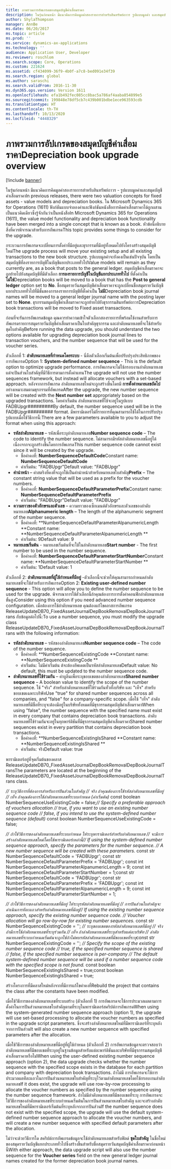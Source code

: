 ```yaml
---
title: ภาพรวมการอัพเกรดของสมุดบัญชีค่าเสื่อมราคา
description: ในรุ่นก่อนหน้า มีแนวคิดการคิดมูลค่าสองรายการสำหรับสินทรัพย์ถาวร รูปแบบมูลค่า และสมุดบัญชีค่าเสื่อมราคา
author: ShylaThompson
manager: AnnBe
ms.date: 06/20/2017
ms.topic: article
ms.prod: ''
ms.service: dynamics-ax-applications
ms.technology: ''
audience: Application User, Developer
ms.reviewer: roschlom
ms.search.scope: Core, Operations
ms.custom: 221624
ms.assetid: cf434099-36f9-4b0f-a7c8-bed091e34f39
ms.search.region: global
ms.author: saraschi
ms.search.validFrom: 2016-11-30
ms.dyn365.ops.version: Version 1611
ms.openlocfilehash: efa1b492fec085cc8bac5a786af4aaba854899e5
ms.sourcegitcommit: 199848e78df5cb7c439b001bdbe1ece963593cdb
ms.translationtype: HT
ms.contentlocale: th-TH
ms.lasthandoff: 10/13/2020
ms.locfileid: "4448329"
---
```

# <a name="depreciation-book-upgrade-overview"></a><span data-ttu-id="38626-103">ภาพรวมการอัปเกรดของสมุดบัญชีค่าเสื่อมราคา</span><span class="sxs-lookup"><span data-stu-id="38626-103">Depreciation book upgrade overview</span></span>

[!include [banner](../includes/banner.md)]

<span data-ttu-id="38626-104">ในรุ่นก่อนหน้า มีแนวคิดการคิดมูลค่าสองรายการสำหรับสินทรัพย์ถาวร - รูปแบบมูลค่าและสมุดบัญชีค่าเสื่อมราคา</span><span class="sxs-lookup"><span data-stu-id="38626-104">In previous releases, there were two valuation concepts for fixed assets -  value models and depreciation books.</span></span> <span data-ttu-id="38626-105">ใน Microsoft Dynamics 365 for Operations (1611) ฟังก์ชันแบบจำลองค่าและฟังก์ชันหนังสือการคิดค่าเสื่อมราคาได้ถูกผสานเป็นแนวคิดเดียวซึ่งรู้จักกันว่าเป็นหนังสือ</span><span class="sxs-lookup"><span data-stu-id="38626-105">In Microsoft Dynamics 365 for Operations (1611), the value model functionality and depreciation book functionality have been merged into a single concept that is known as a book.</span></span> <span data-ttu-id="38626-106">หัวข้อนี้อธิบายสิ่งที่ควรพิจารณาสำหรับการอัพเกรด</span><span class="sxs-lookup"><span data-stu-id="38626-106">This topic provides some things to consider for the upgrade.</span></span> 

<span data-ttu-id="38626-107">กระบวนการอัพเกรดจะเปลี่ยนการตั้งค่าที่มีอยู่และธุรกรรมที่มีอยู่ทั้งหมดไปยังโครงสร้างสมุดบัญชีใหม่</span><span class="sxs-lookup"><span data-stu-id="38626-107">The upgrade process will move your existing setup and all existing transactions to the new book structure.</span></span> <span data-ttu-id="38626-108">รูปแบบมูลค่าจะยังคงเป็นเช่นปัจจุบัน โดยเป็นสมุดบัญชีที่ลงรายการบัญชีในบัญชีแยกประเภททั่วไป</span><span class="sxs-lookup"><span data-stu-id="38626-108">Value models will remain as they currently are, as a book that posts to the general ledger.</span></span> <span data-ttu-id="38626-109">สมุดบัญชีค่าเสื่อมราคาจะถูกย้ายไปยังสมุดบัญชีที่มีตัวเลือก **การลงรายการบัญชีในบัญชีแยกประเภททั่วไป** ที่ตั้งค่าเป็น **ไม่ใช่**</span><span class="sxs-lookup"><span data-stu-id="38626-109">Depreciation books will be moved to a book that has the **Post to general ledger** option set to **No**.</span></span> <span data-ttu-id="38626-110">ชื่อสมุดรายวันสมุดบัญชีค่าเสื่อมราคาจะถูกเปลี่ยนชื่อสมุดรายวันบัญชีแยกประเภททั่วไปที่มีชั้นของการลงรายการบัญชีที่ตั้งค่าเป็น **ไม่มี**</span><span class="sxs-lookup"><span data-stu-id="38626-110">Depreciation book journal names will be moved to a general ledger journal name with the posting layer set to **None**.</span></span> <span data-ttu-id="38626-111">ธุรกรรมสมุดบัญชีค่าเสื่อมราคาจะถูกย้ายไปยังธุรกรรมสินทรัพย์ถาวร</span><span class="sxs-lookup"><span data-stu-id="38626-111">Depreciation book transactions will be moved to Fixed asset transactions.</span></span> 

<span data-ttu-id="38626-112">ก่อนที่จะรันการอัพเกรดข้อมูล คุณควรทำความเข้าใจตัวเลือกสองรายการที่พร้อมใช้งานสำหรับการอัพเกรดรายการสมุดรายวันบัญชีค่าเสื่อมราคาเป็นใบสำคัญธุรกรรม และลำดับหมายเลขที่จะใช้สำหรับชุดใบสำคัญ</span><span class="sxs-lookup"><span data-stu-id="38626-112">Before running the data upgrade, you should understand the two options available for upgrading depreciation book journal lines to transaction vouchers, and the number sequence that will be used for the voucher series.</span></span> 

<span data-ttu-id="38626-113">ตัวเลือกที่ 1: **ลำดับหมายเลขที่กำหนดโดยระบบ** - นี่คือตัวเลือกเริ่มต้นเพื่อปรับปรุงประสิทธิภาพของการอัพเกรด</span><span class="sxs-lookup"><span data-stu-id="38626-113">Option 1:  **System-defined number sequence** - This is the default option to optimize upgrade performance.</span></span> <span data-ttu-id="38626-114">การอัพเกรดจะไม่ใช้กรอบงานลำดับหมายเลข แต่จะปันส่วนใบสำคัญที่มีวิธีการตามการตั้งค่าแทน</span><span class="sxs-lookup"><span data-stu-id="38626-114">The upgrade will not use the number sequences framework, but instead will allocate vouchers with a set-based approach.</span></span> <span data-ttu-id="38626-115">หลังจากการอัพเกรด ลำดับหมายเลขใหม่จะถูกสร้างขึ้นโดยมี **การตั้งค่าหมายเลขถัดไป** อย่างเหมาะสมตามธุรกรรมที่อัพเกรด</span><span class="sxs-lookup"><span data-stu-id="38626-115">After the upgrade, the new number sequence will be created with the **Next number set** appropriately based on the upgraded transactions.</span></span> <span data-ttu-id="38626-116">โดยค่าเริ่มต้น ลำดับหมายเลขที่ใช้จะอยู่ในรูปแบบ FADBUpgr\#\#\#\#\#\#\#\#\#</span><span class="sxs-lookup"><span data-stu-id="38626-116">By default, the number sequence used will be in the FADBUpgr\#\#\#\#\#\#\#\#\# format.</span></span> <span data-ttu-id="38626-117">มีพารามิเตอร์ไม่กี่รายการที่คุณสามารถใช้ได้ในการปรับปรุงรูปแบบเมื่อใช้วิธีการนี้:</span><span class="sxs-lookup"><span data-stu-id="38626-117">There are a few parameters available to you to adjust the format when using this approach:</span></span>

-   <span data-ttu-id="38626-118">**รหัสลำดับหมายเลข** – รหัสเพื่อระบุลำดับหมายเลข</span><span class="sxs-lookup"><span data-stu-id="38626-118">**Number sequence code** – The code to identify the number sequence.</span></span> <span data-ttu-id="38626-119">ไม่สามารถมีรหัสลำดับหมายเลขนี้อยู่ได้เนื่องจากจะถูกสร้างขึ้นโดยการอัพเกรด</span><span class="sxs-lookup"><span data-stu-id="38626-119">This number sequence code cannot exist since it will be created by the upgrade.</span></span>
    -   <span data-ttu-id="38626-120">ชื่อค่าคงที่: **NumberSequenceDefaultCode**</span><span class="sxs-lookup"><span data-stu-id="38626-120">Constant name: **NumberSequenceDefaultCode**</span></span>
    -   <span data-ttu-id="38626-121">ค่าเริ่มต้น: "FADBUpgr"</span><span class="sxs-lookup"><span data-stu-id="38626-121">Default value: "FADBUpgr"</span></span>
-   <span data-ttu-id="38626-122">**คำนำหน้า** – ค่าสตริงที่คงที่จะถูกใช้เป็นคำนำหน้าสำหรับหมายเลขใบสำคัญ</span><span class="sxs-lookup"><span data-stu-id="38626-122">**Prefix** – The constant string value that will be used as a prefix for the voucher numbers.</span></span>
    -   <span data-ttu-id="38626-123">ชื่อค่าคงที่: **NumberSequenceDefaultParameterPrefix**</span><span class="sxs-lookup"><span data-stu-id="38626-123">Constant name: **NumberSequenceDefaultParameterPrefix**</span></span>
    -   <span data-ttu-id="38626-124">ค่าเริ่มต้น: "FADBUpgr"</span><span class="sxs-lookup"><span data-stu-id="38626-124">Default value: "FADBUpgr"</span></span>
-   <span data-ttu-id="38626-125">**ความยาวของตัวอักษรและตัวเลข** – ความยาวของเซ็กเมนต์ตัวอักษรและตัวเลขของลำดับหมายเลข</span><span class="sxs-lookup"><span data-stu-id="38626-125">**Alphanumeric length** – The length of the alphanumeric segment of the number sequence.</span></span>
    -   <span data-ttu-id="38626-126">ชื่อค่าคงที่: \*\*NumberSequenceDefaultParameterAlpanumericLength \*\*</span><span class="sxs-lookup"><span data-stu-id="38626-126">Constant name: \*\*NumberSequenceDefaultParameterAlpanumericLength \*\*</span></span>
    -   <span data-ttu-id="38626-127">ค่าเริ่มต้น: 9</span><span class="sxs-lookup"><span data-stu-id="38626-127">Default value: 9</span></span>
-   <span data-ttu-id="38626-128">**หมายเลขเริ่มต้น** - หมายเลขเริ่มต้นที่จะใช้ในลำดับหมายเลข</span><span class="sxs-lookup"><span data-stu-id="38626-128">**Start number** - The first number to be used in the number sequence.</span></span>
    -   <span data-ttu-id="38626-129">ชื่อค่าคงที่: **NumberSequenceDefaultParameterStartNumber**</span><span class="sxs-lookup"><span data-stu-id="38626-129">Constant name: \*\*NumberSequenceDefaultParameterStartNumber  \*\*</span></span>
    -   <span data-ttu-id="38626-130">ค่าเริ่มต้น: 1</span><span class="sxs-lookup"><span data-stu-id="38626-130">Default value: 1</span></span>

<span data-ttu-id="38626-131">ตัวเลือกที่ 2: **ลำดับหมายเลขที่ผู้ใช้กำหนดที่มีอยู่** -ตัวเลือกนี้จะช่วยให้คุณสามารถกำหนดลำดับหมายเลขที่จะใช้สำหรับการอัพเกรด</span><span class="sxs-lookup"><span data-stu-id="38626-131">Option 2: **Existing user-defined number sequence** - This option will allow you to define the number sequence to be used for the upgrade.</span></span> <span data-ttu-id="38626-132">พิจารณาการใช้ตัวเลือกนี้ถ้าคุณต้องการการตั้งค่าคอนฟิกลำดับหมายเลขขั้นสูง</span><span class="sxs-lookup"><span data-stu-id="38626-132">Consider using this option if you need advanced number sequence configuration.</span></span> <span data-ttu-id="38626-133">เมื่อต้องการใช้ลำดับหมายเลข คุณต้องแก้ไขคลาสการอัพเกรด ReleaseUpdateDB70\_FixedAssetJournalDepBookRemovalDepBookJournalTrans กับข้อมูลต่อไปนี้:</span><span class="sxs-lookup"><span data-stu-id="38626-133">To use a number sequence, you must modify the upgrade class ReleaseUpdateDB70\_FixedAssetJournalDepBookRemovalDepBookJournalTrans with the following information:</span></span>

-   <span data-ttu-id="38626-134">**รหัสลำดับหมายเลข** – รหัสของลำดับหมายเลข</span><span class="sxs-lookup"><span data-stu-id="38626-134">**Number sequence code** – The code of the number sequence.</span></span>
    -   <span data-ttu-id="38626-135">ชื่อค่าคงที่: \*\*NumberSequenceExistingCode \*\*</span><span class="sxs-lookup"><span data-stu-id="38626-135">Constant name: \*\*NumberSequenceExistingCode \*\*</span></span>
    -   <span data-ttu-id="38626-136">ค่าเริ่มต้น: ไม่มีค่าเริ่มต้น ต้จะต้องอัพเดตเป็นรหัสลำดับหมายเลข</span><span class="sxs-lookup"><span data-stu-id="38626-136">Default value: No default, this must be updated to the number sequence code.</span></span>
-   <span data-ttu-id="38626-137">**ลำดับหมายเลขที่ใช้ร่วมกัน** – ค่าบูลีนเพื่อระบุขอบเขตของลำดับหมายเลข</span><span class="sxs-lookup"><span data-stu-id="38626-137">**Shared number sequence** – A boolean value to identify the scope of the number sequence.</span></span> <span data-ttu-id="38626-138">ใช้ "จริง" สำหรับลำดับหมายเลขที่ใช้ร่วมกันทั่วทั้งบริษัท และ "เท็จ" สำหรับขอบเขตเฉพาะบริษัท</span><span class="sxs-lookup"><span data-stu-id="38626-138">Use "true" for shared number sequences across all companies, and "false" for a company-specific scope.</span></span> <span data-ttu-id="38626-139">เมื่อใช้ "เท็จ" ลำดับหมายเลขที่มีชื่อที่ระบุจะต้องมีอยู่ในบริษัททั้งหมดที่มีธุรกรรมสมุดบัญชีค่าเสื่อมราคา</span><span class="sxs-lookup"><span data-stu-id="38626-139">When using "false", the number sequence with the specified name must exist in every company that contains depreciation book transactions.</span></span> <span data-ttu-id="38626-140">ลำดับหมายเลขที่ใช้ร่วมกันจะอยู่ในทุกพาร์ติชันที่มีธุรกรรมสมุดบัญชีค่าเสื่อมราคา</span><span class="sxs-lookup"><span data-stu-id="38626-140">Shared number sequences exist in every partition that contains depreciation book transactions.</span></span>
    -   <span data-ttu-id="38626-141">ชื่อค่าคงที่: \*\*NumberSequenceExistingIsShared \*\*</span><span class="sxs-lookup"><span data-stu-id="38626-141">Constant name: \*\*NumberSequenceExistingIsShared \*\*</span></span>
    -   <span data-ttu-id="38626-142">ค่าเริ่มต้น: จริง</span><span class="sxs-lookup"><span data-stu-id="38626-142">Default value: true</span></span>

<span data-ttu-id="38626-143">พารามิเตอร์อยู่ที่จุดเริ่มต้นของคลาส ReleaseUpdateDB70\_FixedAssetJournalDepBookRemovalDepBookJournalTrans</span><span class="sxs-lookup"><span data-stu-id="38626-143">The parameters are located at the beginning of the ReleaseUpdateDB70\_FixedAssetJournalDepBookRemovalDepBookJournalTrans class.</span></span> 

<span data-ttu-id="38626-144">*// ระบุวิธีการที่ต้องการสำหรับการปันส่วนใบสำคัญ* 
 *// จริง ถ้าคุณต้องการใช้รหัสลำดับหมายเลขที่มีอยู่* 
 *// เท็จ ถ้าคุณต้องการใช้ลำดับหมายเลขที่ระบบกำหนด (ค่าเริ่มต้น)* const boolean NumberSequenceUseExistingCode = false;</span><span class="sxs-lookup"><span data-stu-id="38626-144">*// Specify a preferable approach of vouchers allocation* 
 *// true, if you want to use an existing number sequence code* 
 *// false, if you intend to use the system-defined number sequence (default)* const boolean NumberSequenceUseExistingCode = false;</span></span>  

<span data-ttu-id="38626-145">*// ถ้าใช้วิธีการของลำดับหมายเลขที่ระบบกำหนด ให้ระบุพารามิเตอร์สำหรับลำดับหมายเลข*
 *// จะมีการสร้างลำดับหมายเลขใหม่โดยใช้พารามิเตอร์เหล่านี้*</span><span class="sxs-lookup"><span data-stu-id="38626-145">*// If using the system-defined number sequence approach, specify the parameters for the number sequence.*
 *// A new number sequence will be created with these parameters.*</span></span> <span data-ttu-id="38626-146">const str NumberSequenceDefaultCode = 'FADBUpgr'; const str NumberSequenceDefaultParameterPrefix = 'FADBUpgr'; const int NumberSequenceDefaultParameterAlpanumericLength = 9; const int NumberSequenceDefaultParameterStartNumber = 1;</span><span class="sxs-lookup"><span data-stu-id="38626-146">const str NumberSequenceDefaultCode = 'FADBUpgr'; const str NumberSequenceDefaultParameterPrefix = 'FADBUpgr'; const int NumberSequenceDefaultParameterAlpanumericLength = 9; const int NumberSequenceDefaultParameterStartNumber = 1;</span></span>   

<span data-ttu-id="38626-147">*// ถ้าใช้วิธีการของลำดับหมายเลขที่มีอยู่ ให้ระบุรหัสลำดับหมายเลขที่มีอยู่* 
 *// การปันส่วนใบสำคัญจะดำเนินการทีละแถวสำหรับลำดับหมายเลขที่มีอยู่*</span><span class="sxs-lookup"><span data-stu-id="38626-147">*// If using the existing number sequence approach, specify the existing number sequence code.* 
 *// Voucher allocation will go row-by-row for existing number sequences.*</span></span> <span data-ttu-id="38626-148">const str NumberSequenceExistingCode = ''; *// ระบุขอบเขตของรหัสลำดับหมายเลขที่มีอยู่* 
 *// จริง ถ้ามีการใช้ลำดับหมายเลขที่ระบุร่วมกัน* 
 *// เท็จ ถ้าลำดับหมายเลขที่ระบุสำหรับแต่ละบริษัท* 
 *// ลำดับหมายเลขที่ระบบกำหนดเริ่มต้นจะถูกใช้ถ้าไม่พบรหัสลำดับหมายเลขที่มีขอบเขตที่ระบุ*</span><span class="sxs-lookup"><span data-stu-id="38626-148">const str NumberSequenceExistingCode = ''; *// Specify the scope of the existing number sequence code* 
 *// true, if the specified number sequence is shared* 
 *// false, if the specified number sequence is per-company* 
 *// The default system-defined number sequence will be used if a number sequence code with the specified scope is not found.*</span></span> <span data-ttu-id="38626-149">const boolean NumberSequenceExistingIsShared = true;</span><span class="sxs-lookup"><span data-stu-id="38626-149">const boolean NumberSequenceExistingIsShared = true;</span></span> 

<span data-ttu-id="38626-150">สร้างโครงการที่มีคลาสใหม่หลังจากที่มีการแก้ไขค่าคงที่</span><span class="sxs-lookup"><span data-stu-id="38626-150">Rebuild the project that contains the class after the constants have been modified.</span></span> 

<span data-ttu-id="38626-151">เมื่อใช้วิธีการของลำดับหมายเลขที่ระบบสร้าง (ตัวเลือกที่ 1) การอัพเกรดจะใช้การประมวลผลตามการตั้งค่าในการปันส่วนหมายเลขใบสำคัญตามที่ระบุในพารามิเตอร์สคริปต์การอัพเกรด</span><span class="sxs-lookup"><span data-stu-id="38626-151">When using the system-generated number sequence approach (option 1), the upgrade will use set-based processing to allocate the voucher numbers as specified in the upgrade script parameters.</span></span> <span data-ttu-id="38626-152">ซึ่งจะสร้างลำดับหมายเลขใหม่ที่มีพารามิเตอร์ที่ระบุหลังจากการปันส่วน</span><span class="sxs-lookup"><span data-stu-id="38626-152">It will also create a new number sequence with specified parameters after the allocation.</span></span> 

<span data-ttu-id="38626-153">เมื่อใช้วิธีการของลำดับหมายเลขที่มีอยู่ที่ผู้ใช้กำหนด (ตัวเลือกที่ 2) การอัพเกรดข้อมูลจะตรวจสอบว่าลำดับหมายเลขที่มีขอบเขตที่ระบุอยู่ในฐานข้อมูลสำหรับแต่ละพาร์ติชันและบริษัทที่มีธุรกรรมสมุดบัญชีค่าเสื่อมราคาหรือไม่</span><span class="sxs-lookup"><span data-stu-id="38626-153">When using the user-defined existing number sequence approach (option 2), the data upgrade checks whether the number sequence with the specified scope exists in the database for each partition and company with depreciation book transactions.</span></span> <span data-ttu-id="38626-154">ถ้าไม่มี การอัพเกรดจะใช้การประมวลผลทีละแถวในการปันส่วนหมายเลขใบสำคัญที่ระบุไว้ตามลำดับหมายเลขโดยใช้กรอบงานลำดับหมายเลข</span><span class="sxs-lookup"><span data-stu-id="38626-154">If it does exist, the upgrade will use row-by-row processing to allocate the voucher numbers as specified by the number sequence using the number sequence framework.</span></span> <span data-ttu-id="38626-155">ถ้าไม่มีลำดับหมายเลขที่มีขอบเขตที่ระบุ การอัพเกรดจะใช้วิธีการของลำดับหมายเลขที่ระบบกำหนดเริ่มต้นในการปันส่วนหมายเลขใบสำคัญ และจะสร้างลำดับหมายเลขใหม่ที่มีพารามิเตอร์เริ่มต้นที่ระบุหลังจากการปันส่วน</span><span class="sxs-lookup"><span data-stu-id="38626-155">If the number sequence does not exist with the specified scope, the upgrade will use the default system-defined number sequence approach to allocate the voucher numbers, and will create a new number sequence with specified default parameters after the allocation.</span></span>

<span data-ttu-id="38626-156">ไม่ว่าจะด้วยวิธีการใด สคริปต์การอัพเกรดข้อมูลจะใช้ลำดับหมายเลขสำหรับฟิลด์ **ชุดใบสำคัญ** ในชื่อใหม่ของสมุดรายวันบัญชีแยกประเภททั่วไปซึ่งสร้างขึ้นสำหรับชื่อสมุดรายวันสมุดบัญชีค่าเสื่อมราคาก่อนหน้านี้</span><span class="sxs-lookup"><span data-stu-id="38626-156">With either approach, the data upgrade script will also use the number sequence for the **Voucher series** field on the new general ledger journal names created for the former depreciation book journal names.</span></span>



